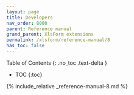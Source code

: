 ```yaml
---
layout: page
title: Developers
nav_order: 8000
parent: Reference manual
grand_parent: XlsForm extensions
permalink: /xlsform/reference-manual/8
has_toc: false
---
```

Table of Contents
{: .no_toc .text-delta }

- TOC
{:toc}

{% include_relative _reference-manual-8.md %}
